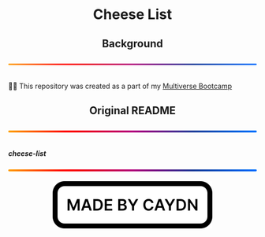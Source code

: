 <h1 align="center">Cheese List</h1>
<div align="center">
  <h2>Background</h2>
  <img src="./img/gradient.svg" alt="A gradient separator used to distinguish sections of the page" draggable="false"
    style="max-width: 100%;" title="Gradient Separator">
</div>
<br>
<p>
  👨‍💻 This repository was created as a part of my <a href="https://www.multiverse.io/en-GB/programmes/software-engineering" draggable="false">Multiverse Bootcamp</a>
</p>
<div align="center">
  <h2>Original README</h2>
  <img src="./img/gradient.svg" alt="A gradient separator used to distinguish sections of the page" draggable="false"
    style="max-width: 100%;" title="Gradient Separator">
</div>
<br>
<p>
  <strong><em>cheese-list</strong></em>
</p>
<div align="center">
  <img src="./img/gradient.svg" alt="A gradient separator used to distinguish sections of the page" draggable="false"
    style="max-width: 100%;" title="Gradient Separator">
</div>
<br>
<div align="center">
  <img src="./img/madebycaydn.svg" alt="A badge showing that this was 'Made by Caydn'" draggable="false"
    title="Made by Caydn">
</div>